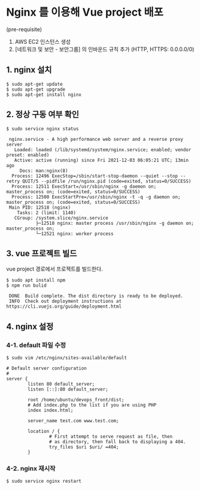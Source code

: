 # Nginx 를 이용해 Vue project 배포

(pre-requisite)

1. AWS EC2 인스턴스 생성
2. [네트워크 및 보안 - 보안그룹] 의 인바운드 규칙 추가 (HTTP, HTTPS: 0.0.0.0/0)

## 1. nginx 설치

```
$ sudo apt-get update
$ sudo apt-get upgrade
$ sudo apt-get install nginx
```

## 2. 정상 구동 여부 확인

```
$ sudo service nginx status

 nginx.service - A high performance web server and a reverse proxy server
   Loaded: loaded (/lib/systemd/system/nginx.service; enabled; vendor preset: enabled)
   Active: active (running) since Fri 2021-12-03 06:05:21 UTC; 13min ago
     Docs: man:nginx(8)
  Process: 12496 ExecStop=/sbin/start-stop-daemon --quiet --stop --retry QUIT/5 --pidfile /run/nginx.pid (code=exited, status=0/SUCCESS)
  Process: 12511 ExecStart=/usr/sbin/nginx -g daemon on; master_process on; (code=exited, status=0/SUCCESS)
  Process: 12500 ExecStartPre=/usr/sbin/nginx -t -q -g daemon on; master_process on; (code=exited, status=0/SUCCESS)
 Main PID: 12518 (nginx)
    Tasks: 2 (limit: 1140)
   CGroup: /system.slice/nginx.service
           ├─12518 nginx: master process /usr/sbin/nginx -g daemon on; master_process on;
           └─12521 nginx: worker process
```

## 3. vue 프로젝트 빌드

vue project 경로에서 프로젝트를 빌드한다.

```
$ sudo apt install npm 
$ npm run bulid
```

```
 DONE  Build complete. The dist directory is ready to be deployed.
 INFO  Check out deployment instructions at https://cli.vuejs.org/guide/deployment.html
```

## 4. nginx 설정

### 4-1. default 파일 수정

```
$ sudo vim /etc/nginx/sites-available/default
```

```
# Default server configuration
#
server {
        listen 80 default_server;
        listen [::]:80 default_server;

        root /home/ubuntu/devops_front/dist;
        # Add index.php to the list if you are using PHP
        index index.html;

        server_name test.com www.test.com;

        location / {
                # First attempt to serve request as file, then
                # as directory, then fall back to displaying a 404.
                try_files $uri $uri/ =404;
        }

```

### 4-2. nginx 재시작

```
$ sudo service nginx restart
```
